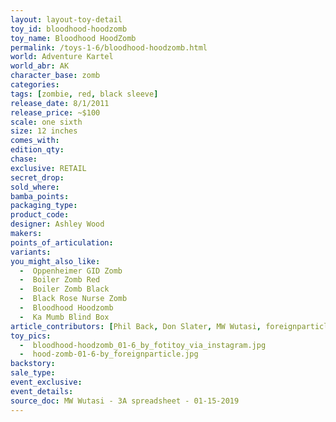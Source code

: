 ```yaml
---
layout: layout-toy-detail 
toy_id: bloodhood-hoodzomb
toy_name: Bloodhood HoodZomb
permalink: /toys-1-6/bloodhood-hoodzomb.html
world: Adventure Kartel
world_abr: AK
character_base: zomb
categories: 
tags: [zombie, red, black sleeve]
release_date: 8/1/2011
release_price: ~$100
scale: one sixth
size: 12 inches
comes_with: 
edition_qty: 
chase: 
exclusive: RETAIL
secret_drop: 
sold_where: 
bamba_points: 
packaging_type: 
product_code:
designer: Ashley Wood
makers: 
points_of_articulation: 
variants: 
you_might_also_like: 
  -  Oppenheimer GID Zomb
  -  Boiler Zomb Red
  -  Boiler Zomb Black
  -  Black Rose Nurse Zomb
  -  Bloodhood Hoodzomb
  -  Ka Mumb Blind Box
article_contributors: [Phil Back, Don Slater, MW Wutasi, foreignparticle, fotitoy]
toy_pics: 
  -  bloodhood-hoodzomb_01-6_by_fotitoy_via_instagram.jpg
  -  hood-zomb-01-6-by_foreignparticle.jpg
backstory: 
sale_type: 
event_exclusive: 
event_details: 
source_doc: MW Wutasi - 3A spreadsheet - 01-15-2019
---
```

 